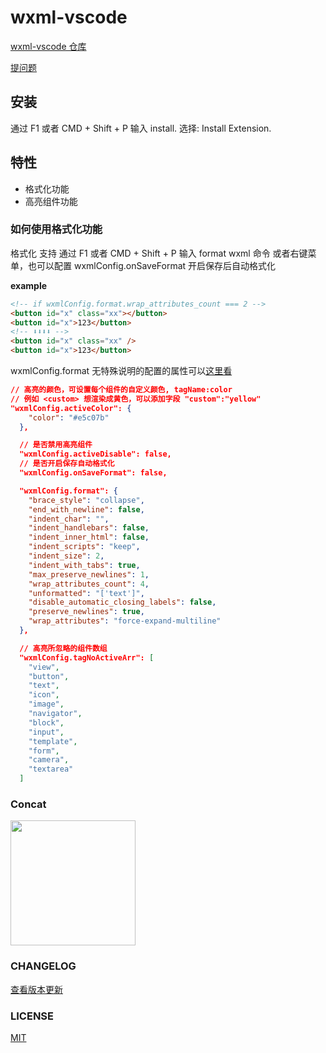 # wxml-vscode

[wxml-vscode 仓库](https://github.com/cnyballk/wxml-vscode)

[提问题](https://github.com/cnyballk/wxml-vscode/issues)

## 安装

通过 F1 或者 CMD + Shift + P 输入 install. 选择: Install Extension.

## 特性

- 格式化功能
- 高亮组件功能

### 如何使用格式化功能

格式化 支持 通过 F1 或者 CMD + Shift + P 输入 format wxml 命令 或者右键菜单，也可以配置 wxmlConfig.onSaveFormat 开启保存后自动格式化

**example**

```html
<!-- if wxmlConfig.format.wrap_attributes_count === 2 -->
<button id="x" class="xx"></button>
<button id="x">123</button>
<!-- ⬇⬇⬇⬇ -->
<button id="x" class="xx" />
<button id="x">123</button>
```

wxmlConfig.format 无特殊说明的配置的属性可以[这里看](https://github.com/beautify-web/js-beautify)

```json
// 高亮的颜色，可设置每个组件的自定义颜色, tagName:color
// 例如 <custom> 想渲染成黄色，可以添加字段 "custom":"yellow"
"wxmlConfig.activeColor": {
    "color": "#e5c07b"
  },

  // 是否禁用高亮组件
  "wxmlConfig.activeDisable": false,
  // 是否开启保存自动格式化
  "wxmlConfig.onSaveFormat": false,

  "wxmlConfig.format": {
    "brace_style": "collapse",
    "end_with_newline": false,
    "indent_char": "",
    "indent_handlebars": false,
    "indent_inner_html": false,
    "indent_scripts": "keep",
    "indent_size": 2,
    "indent_with_tabs": true,
    "max_preserve_newlines": 1,
    "wrap_attributes_count": 4,
    "unformatted": "['text']",
    "disable_automatic_closing_labels": false,
    "preserve_newlines": true,
    "wrap_attributes": "force-expand-multiline"
  },

  // 高亮所忽略的组件数组
  "wxmlConfig.tagNoActiveArr": [
    "view",
    "button",
    "text",
    "icon",
    "image",
    "navigator",
    "block",
    "input",
    "template",
    "form",
    "camera",
    "textarea"
  ]
```

### Concat

<img width="200" src="https://raw.githubusercontent.com/phonycode/wenaox/master/assets/WechatIMG2.jpeg">

### CHANGELOG

[查看版本更新](https://github.com/cnyballk/wxml-vscode/blob/master/CHANGELOG.md)

### LICENSE

[MIT](https://github.com/cnyballk/wxml-vscode/blob/master/LICENSE)

